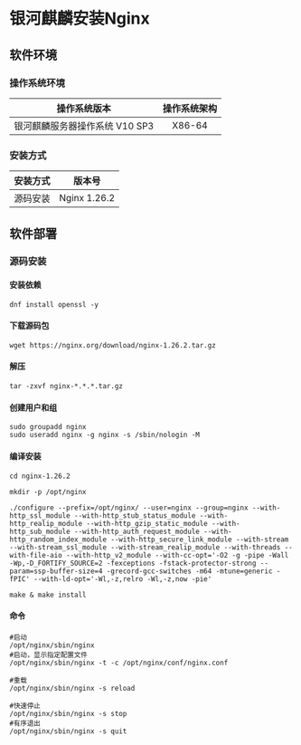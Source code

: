 # 银河麒麟安装Nginx

## 软件环境

### 操作系统环境

|          操作系统版本          | 操作系统架构 |
| :----------------------------: | :----------: |
| 银河麒麟服务器操作系统 V10 SP3 |    X86-64    |

### 安装方式

|  安装方式  |     版本号      |
| :--------: |:------------:|
| 源码安装 | Nginx 1.26.2 |

## 软件部署

### 源码安装

#### 安装依赖

```shell
dnf install openssl -y
```

#### 下载源码包

```shell
wget https://nginx.org/download/nginx-1.26.2.tar.gz
```

#### 解压

```shell
tar -zxvf nginx-*.*.*.tar.gz
```

#### 创建用户和组

```shell
sudo groupadd nginx
sudo useradd nginx -g nginx -s /sbin/nologin -M
```

#### 编译安装

```shell
cd nginx-1.26.2

mkdir -p /opt/nginx

./configure --prefix=/opt/nginx/ --user=nginx --group=nginx --with-http_ssl_module --with-http_stub_status_module --with-http_realip_module --with-http_gzip_static_module --with-http_sub_module --with-http_auth_request_module --with-http_random_index_module --with-http_secure_link_module --with-stream --with-stream_ssl_module --with-stream_realip_module --with-threads --with-file-aio --with-http_v2_module --with-cc-opt='-O2 -g -pipe -Wall -Wp,-D_FORTIFY_SOURCE=2 -fexceptions -fstack-protector-strong --param=ssp-buffer-size=4 -grecord-gcc-switches -m64 -mtune=generic -fPIC' --with-ld-opt='-Wl,-z,relro -Wl,-z,now -pie'

make & make install
```

#### 命令

```shell
#启动
/opt/nginx/sbin/nginx
#启动，显示指定配置文件
/opt/nginx/sbin/nginx -t -c /opt/nginx/conf/nginx.conf

#重载
/opt/nginx/sbin/nginx -s reload

#快速停止
/opt/nginx/sbin/nginx -s stop
#有序退出
/opt/nginx/sbin/nginx -s quit
```

